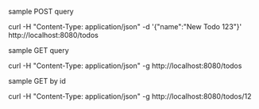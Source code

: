 sample POST query

curl -H "Content-Type: application/json" -d '{"name":"New Todo 123"}' http://localhost:8080/todos


sample GET query

curl -H "Content-Type: application/json" -g http://localhost:8080/todos


sample GET by id

curl -H "Content-Type: application/json" -g http://localhost:8080/todos/12
